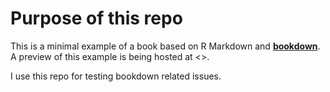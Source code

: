 # Purpose of this repo

This is a minimal example of a book based on R Markdown and [**bookdown**](https://github.com/rstudio/bookdown). 
A preview of this example is being hosted at 
<>.

I use this repo for testing bookdown related issues.
